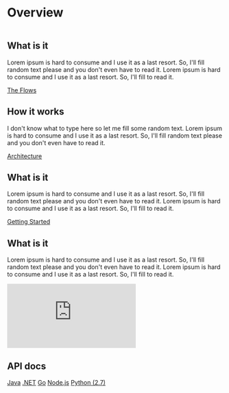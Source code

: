 # Overview

<div class="explainer left">
  <div>
    <img src="https://assets-cdn.github.com/images/modules/site/home-illo-chaos.svg" alt="">
  </div>
  <div class="txt">
    <h2> What is it </h2>
    <p> Lorem ipsum is hard to consume and I use it as a last resort. So, I'll fill random text please and you don't even have to read it. Lorem ipsum is hard to consume and I use it as a last resort. So, I'll fill to read it. </p>
    <a class="md-button" href="dotnet.html">The Flows</a>
  </div>
</div>

<div class="explainer right">
  <div>
    <img src="https://assets-cdn.github.com/images/modules/site/home-illo-chaos.svg" alt="">
  </div>
  <div class="txt">
    <h2> How it works </h2>
    <p> I don't know what to type here so let me fill some random text. Lorem ipsum is hard to consume and I use it as a last resort. So, I'll fill random text please and you don't even have to read it. </p>
    <a class="md-button" href="dotnet.html">Architecture</a>
  </div>
</div>

<div class="explainer left">
  <div>
    <img src="https://assets-cdn.github.com/images/modules/site/home-illo-chaos.svg" alt="">
  </div>
  <div class="txt">
    <h2> What is it </h2>
    <p> Lorem ipsum is hard to consume and I use it as a last resort. So, I'll fill random text please and you don't even have to read it. Lorem ipsum is hard to consume and I use it as a last resort. So, I'll fill to read it. </p>
    <a class="md-button" href="dotnet.html">Getting Started</a>
  </div>
</div>

<div class="explainer center">
  <div class="txt">
    <h2> What is it </h2>
    <p> Lorem ipsum is hard to consume and I use it as a last resort. So, I'll fill random text please and you don't even have to read it. Lorem ipsum is hard to consume and I use it as a last resort. So, I'll fill to read it. </p>
  </div>
  <div>
    <iframe class="video" src="https://www.youtube.com/embed/QSIPNhOiMoE?controls=1&fs=0&rel=0&showinfo=0" frameborder="0" allowfullscreen></iframe>
  </div>
</div>

<div class="download">
  <h2>API docs</h2>
  <a class="md-button" href="https://github.com/WPTechInnovation/worldpay-within-sdk/tree/master/wrappers/java">Java</a>
  <a class="md-button" href="dotnet.html">.NET</a>
  <a class="md-button" href="getting-started-with-go.html">Go</a>
  <a class="md-button" href="nodejs.html">Node.js</a>
  <a class="md-button" href="python27.html">Python (2.7)</a>
</div>